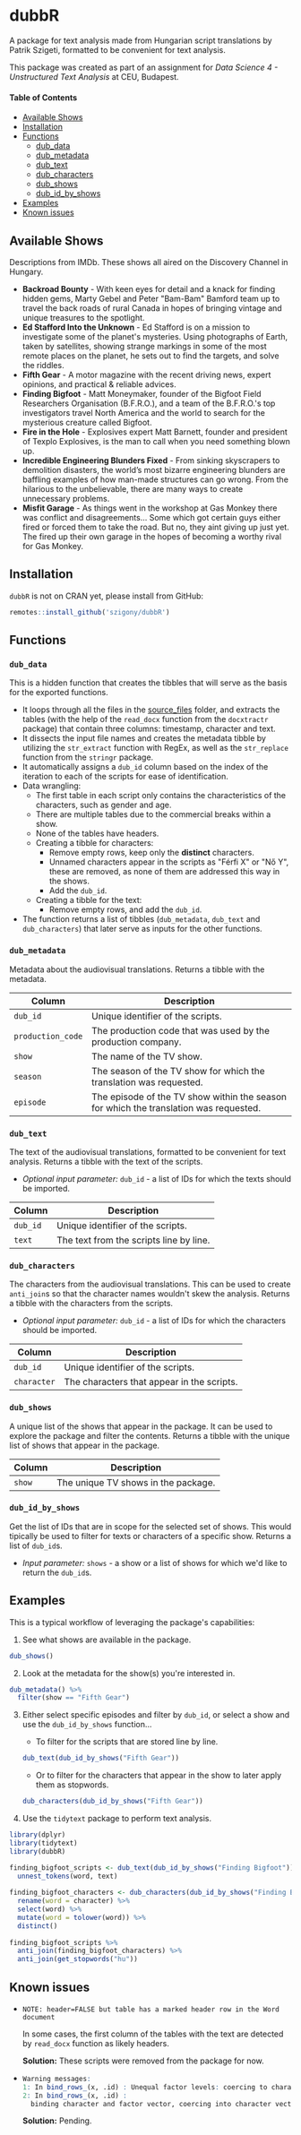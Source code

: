 # dubbR
A package for text analysis made from Hungarian script translations by Patrik Szigeti, formatted to be convenient for text analysis.

This package was created as part of an assignment for *Data Science 4 - Unstructured Text Analysis* at CEU, Budapest.

#### Table of Contents

- [Available Shows](#available-shows)
- [Installation](#installation)
- [Functions](#functions)
  - [dub_data](#dub_data)
  - [dub_metadata](#dub_metadata)
  - [dub_text](#dub_text)
  - [dub_characters](#dub_characters)
  - [dub_shows](#dub_shows)
  - [dub_id_by_shows](#dub_id_by_shows)
- [Examples](#examples)
- [Known issues](#known-issues)

## Available Shows

Descriptions from IMDb. These shows all aired on the Discovery Channel in Hungary.

- **Backroad Bounty** - With keen eyes for detail and a knack for finding hidden gems, Marty Gebel and Peter "Bam-Bam" Bamford team up to travel the back roads of rural Canada in hopes of bringing vintage and unique treasures to the spotlight.
- **Ed Stafford Into the Unknown** - Ed Stafford is on a mission to investigate some of the planet's mysteries. Using photographs of Earth, taken by satellites, showing strange markings in some of the most remote places on the planet, he sets out to find the targets, and solve the riddles.
- **Fifth Gear** - A motor magazine with the recent driving news, expert opinions, and practical & reliable advices.
- **Finding Bigfoot** - Matt Moneymaker, founder of the Bigfoot Field Researchers Organisation (B.F.R.O.), and a team of the B.F.R.O.'s top investigators travel North America and the world to search for the mysterious creature called Bigfoot.
- **Fire in the Hole** - Explosives expert Matt Barnett, founder and president of Texplo Explosives, is the man to call when you need something blown up.
- **Incredible Engineering Blunders Fixed** - From sinking skyscrapers to demolition disasters, the world’s most bizarre engineering blunders are baffling examples of how man-made structures can go wrong. From the hilarious to the unbelievable, there are many ways to create unnecessary problems.
- **Misfit Garage** - As things went in the workshop at Gas Monkey there was conflict and disagreements... Some which got certain guys either fired or forced them to take the road. But no, they aint giving up just yet. The fired up their own garage in the hopes of becoming a worthy rival for Gas Monkey.

## Installation
`dubbR` is not on CRAN yet, please install from GitHub:
```r
remotes::install_github('szigony/dubbR')
```

## Functions

### `dub_data`

This is a hidden function that creates the tibbles that will serve as the basis for the exported functions.

- It loops through all the files in the [source_files](source_files/) folder, and extracts the tables (with the help of the `read_docx` function from the `docxtractr` package) that contain three columns: timestamp, character and text.
- It dissects the input file names and creates the metadata tibble by utilizing the `str_extract` function with RegEx, as well as the `str_replace` function from the `stringr` package.
- It automatically assigns a `dub_id` column based on the index of the iteration to each of the scripts for ease of identification.
- Data wrangling:
  - The first table in each script only contains the characteristics of the characters, such as gender and age.
  - There are multiple tables due to the commercial breaks within a show.
  - None of the tables have headers.
  - Creating a tibble for characters:
    - Remove empty rows, keep only the **distinct** characters.
    - Unnamed characters appear in the scripts as "Férfi X" or "Nő Y", these are removed, as none of them are addressed this way in the shows.
    - Add the `dub_id`.
  - Creating a tibble for the text:
    - Remove empty rows, and add the `dub_id`.
- The function returns a list of tibbles (`dub_metadata`, `dub_text` and `dub_characters`) that later serve as inputs for the other functions.

### `dub_metadata`

Metadata about the audiovisual translations. Returns a tibble with the metadata.

| Column | Description |
| --- | --- |
| `dub_id` | Unique identifier of the scripts. |
| `production_code` | The production code that was used by the production company. |
| `show` | The name of the TV show. |
| `season` | The season of the TV show for which the translation was requested. |
| `episode` | The episode of the TV show within the season for which the translation was requested. |

### `dub_text`

The text of the audiovisual translations, formatted to be convenient for text analysis. Returns a tibble with the text of the scripts.

- *Optional input parameter:* `dub_id` - a list of IDs for which the texts should be imported.

| Column | Description |
| --- | --- |
| `dub_id` | Unique identifier of the scripts. |
| `text` | The text from the scripts line by line. |

### `dub_characters`

The characters from the audiovisual translations. This can be used to create `anti_join`s so that the character names wouldn't skew the analysis. Returns a tibble with the characters from the scripts.

- *Optional input parameter:* `dub_id` - a list of IDs for which the characters should be imported.

| Column | Description |
| --- | --- |
| `dub_id` | Unique identifier of the scripts. |
| `character` | The characters that appear in the scripts. |

### `dub_shows`

A unique list of the shows that appear in the package. It can be used to explore the package and filter the contents. Returns a tibble with the unique list of shows that appear in the package.

| Column | Description |
| --- | --- |
| `show` | The unique TV shows in the package. |

### `dub_id_by_shows`

Get the list of IDs that are in scope for the selected set of shows. This would tipically be used to filter for texts or characters of a specific show. Returns a list of `dub_id`s.

- *Input parameter:* `shows` - a show or a list of shows for which we'd like to return the `dub_id`s.

## Examples

This is a typical workflow of leveraging the package's capabilities:

1. See what shows are available in the package.

```r
dub_shows()
```

2. Look at the metadata for the show(s) you're interested in.

```r
dub_metadata() %>%
  filter(show == "Fifth Gear")
```

3. Either select specific episodes and filter by `dub_id`, or select a show and use the `dub_id_by_shows` function...

   - To filter for the scripts that are stored line by line.
   
   ```r
   dub_text(dub_id_by_shows("Fifth Gear"))
   ```
   
   - Or to filter for the characters that appear in the show to later apply them as stopwords.
   
   ```r
   dub_characters(dub_id_by_shows("Fifth Gear"))
   ```
   
4. Use the `tidytext` package to perform text analysis.

```r
library(dplyr)
library(tidytext)
library(dubbR)

finding_bigfoot_scripts <- dub_text(dub_id_by_shows("Finding Bigfoot")) %>%
  unnest_tokens(word, text)
  
finding_bigfoot_characters <- dub_characters(dub_id_by_shows("Finding Bigfoot")) %>%
  rename(word = character) %>%
  select(word) %>%
  mutate(word = tolower(word)) %>%
  distinct()
  
finding_bigfoot_scripts %>%
  anti_join(finding_bigfoot_characters) %>%
  anti_join(get_stopwords("hu"))
```

## Known issues

- `NOTE: header=FALSE but table has a marked header row in the Word document`
  
  In some cases, the first column of the tables with the text are detected by `read_docx` function as likely headers.
  
  **Solution:** These scripts were removed from the package for now.
  
- ```r
  Warning messages:
  1: In bind_rows_(x, .id) : Unequal factor levels: coercing to character
  2: In bind_rows_(x, .id) :
    binding character and factor vector, coercing into character vector
  ```
  
  **Solution:** Pending.
